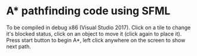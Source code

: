 # A* pathfinding code using SFML

To be compiled in debug x86 (Visual Studio 2017). Click on a tile to change it's blocked status, click on an object to move it (click again to place it). Press start button to begin A*, left click anywhere on the screen to show next path.